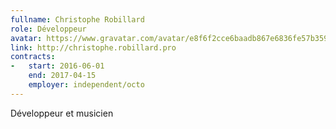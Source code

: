 ```yaml
---
fullname: Christophe Robillard
role: Développeur
avatar: https://www.gravatar.com/avatar/e8f6f2cce6baadb867e6836fe57b3596?s=512
link: http://christophe.robillard.pro
contracts:
-   start: 2016-06-01
    end: 2017-04-15
    employer: independent/octo
---
```


Développeur et musicien
